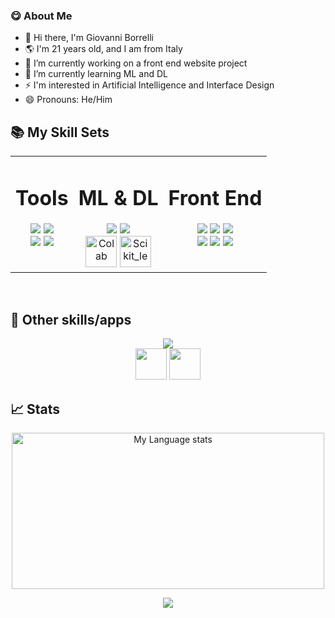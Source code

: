 ### 😋 About Me
<!--
**GiovanniBorrelli/GiovanniBorrelli** is a ✨ _special_ ✨ repository because its `README.md` (this file) appears on your GitHub profile.
-->
- 👋 Hi there, I'm Giovanni Borrelli
- 🌎 I'm 21 years old, and I am from Italy
- 🔭 I’m currently working on a front end website project
- 🌱 I’m currently learning ML and DL
- ⚡ I'm interested in Artificial Intelligence and Interface Design
- 😄 Pronouns: He/Him


## 📚 My Skill Sets  

<table align="center"><tr><td valign="top" >
  
<div align="center"> 
  <h1>Tools</h1>
</div>

<div align="center">  
  <img src="https://skillicons.dev/icons?i=latex" />
  <img src="https://skillicons.dev/icons?i=nodejs" />
</div>
<div align="center">  
  <img src="https://skillicons.dev/icons?i=mysql" />
  <img src="https://skillicons.dev/icons?i=github" />
</div>

</td><td valign="top" >

<div align="center"> 
  <h1>ML & DL</h1>
</div>  

<div align="center">
  <div align="center"> 
    <img src="https://skillicons.dev/icons?i=py" />
    <img src="https://skillicons.dev/icons?i=pytorch" />
  </div>
  <a href="https://colab.research.google.com/?hl=it" target="_blank"><img src="https://upload.wikimedia.org/wikipedia/commons/d/d0/Google_Colaboratory_SVG_Logo.svg" alt="Colab" height="50" /></a>  
  <a href="https://www.python.org/" target="_blank"><img src="https://upload.wikimedia.org/wikipedia/commons/0/05/Scikit_learn_logo_small.svg" alt="Scikit_learn" height="50" /></a>
</div>


</td><td valign="top" >

<div align="center"> 
  <h1>Front End</h1>
</div>

<div align="center">  
  <img src="https://skillicons.dev/icons?i=figma" />
  <img src="https://skillicons.dev/icons?i=materialui" />
  <img src="https://skillicons.dev/icons?i=bootstrap" />
</div>
<div align="center">  
  <img src="https://skillicons.dev/icons?i=nextjs" />
  <img src="https://skillicons.dev/icons?i=sass" />
  <img src="https://skillicons.dev/icons?i=react" />
</div>

</td></tr></table>  

<br/> 

## 🧩 Other skills/apps
<div align="center">  
  <img src="https://skillicons.dev/icons?i=c,cs,css,html,eclipse,idea,js,mongodb,unity,vscode" />
</div>
  <div align="center">  
  <img height=50 src="https://gitlab.com/monopolies/monopolies.net/-/raw/master/logos/atlassian/trello.svg"/>
  <img height=50 src=https://gitlab.com/monopolies/monopolies.net/-/raw/master/logos/salesforce/slack.svg/>
</div>

## 📈 Stats
<div align="center">
    </a>
<a href="https://www.youtube.com/watch?v=dQw4w9WgXcQ">
    <img
      src="https://github-readme-stats.vercel.app/api/top-langs/?username=GiovanniBorrelli&bg_color=30,2AC3C4,904e95&title_color=fff&text_color=fff"
      alt="My Language stats"
      height="250"
      width="500"
    />
  </a>
    
<p align="center"> 
<a href="https://www.youtube.com/watch?v=dQw4w9WgXcQ">
 <img src="https://komarev.com/ghpvc/?username=GiovanniBorrelli&&color=ff69b4"><img/>
<p/>
